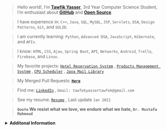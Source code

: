 > Hello world!, I’m <strong><a href="https://www.linkedin.com/in/tawfikyasser">Tawfik Yasser</a></strong>, 3rd Year Computer Science Student, I’m enthusiast about <strong><a href="https://github.com/TawfikYasser">GitHub</a></strong> and <strong><a href="https://github.com/pulls?q=is%3Apr+author%3ATawfikYasser+archived%3Afalse+is%3Aclosed+is%3Amerged">Open Source</a></strong>.

> I have experience in: `C++`, `Java`, `SQL`, `MySQL`, `JSP`, `Servlets`, `DSA`, `Design Patterns`, `Git`, and `SOLID`.

> I am currently learning: `Python`, `Advanced DSA`, `JavaScript`, `Hibernate`, and `APIs`.

> I know: `HTML`, `CSS`, `Ajax`, `Spring Boot`, `API`, `Networks`, `Android`, `Trello`, `Firebase`, and `Linux`.

> My favorite projects: [`Hotel Reservation System`](https://github.com/TawfikYasser/Hotel-Reservation-System) , [`Products Management System`](https://github.com/TawfikYasser/Products-Management-System) , [`CPU Scheduler`](https://github.com/TawfikYasser/CPUSS) , [`Java Mail Library`](https://github.com/TawfikYasser/JTMail)

> My Merged Pull Requests: <strong>[`Here`](https://github.com/pulls?q=is%3Apr+author%3ATawfikYasser+archived%3Afalse+is%3Aclosed+is%3Amerged)</strong>

> Find me: [`LinkedIn`](https://www.linkedin.com/in/tawfikyasser/) , `Gmail: tawfekyassertawfek@gmail.com`

> See my resume: [`Resume`](https://www.linkedin.com/in/tawfikyasser/detail/overlay-view/urn:li:fsd_profileTreasuryMedia:(ACoAACwpWx8BX_1Qb7cdc-f-9oVgc0ksvP5fajM,1611911084859)) , Last update `Jan 2021`

> <b>`Quote`<b> We resist what we love, we endure what we hate, `Dr. Mostafa Mahmoud`
  
<details>
  <summary>Additonal Information</summary>
<p align="center">
  <img align="center" src="https://github-readme-streak-stats.herokuapp.com/?user=TawfikYasser&theme=radical&custom_title=streak-stats-ty&hide_border=true&layout=compact" />
</p>
  
  [![Tawfik's github activity graph](https://activity-graph.herokuapp.com/graph?username=TawfikYasser&theme=github&area=true)](https://github.com/ashutosh00710/github-readme-activity-graph)
</details>

<!--START_SECTION:activity-->

<!--END_SECTION:activity-->
